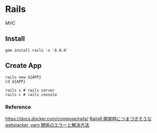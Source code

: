 # Rails
MVC

## Install

```shell=
gem install rails -v '6.0.0'
```

## Create App
```shell=
rails new ${APP}
cd ${APP}

rails s # rails server
rails c # rails console
```


### Reference
<https://docs.docker.com/compose/rails/>
[Rails6 開発時につまづきそうな webpacker, yarn 関係のエラーと解決方法](https://qiita.com/NaokiIshimura/items/8203f74f8dfd5f6b87a0)
